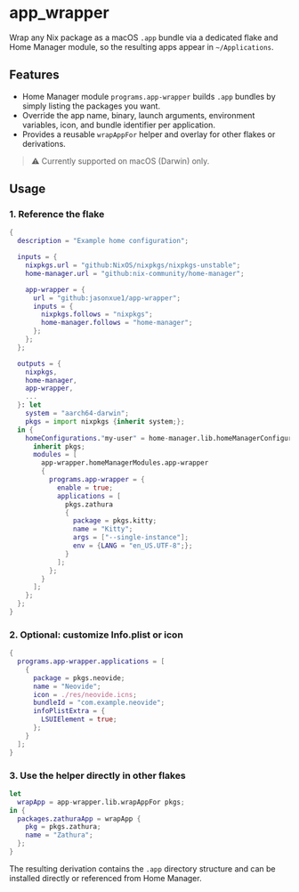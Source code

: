 # app_wrapper

Wrap any Nix package as a macOS `.app` bundle via a dedicated flake and Home Manager module,
so the resulting apps appear in `~/Applications`.

## Features

- Home Manager module `programs.app-wrapper` builds `.app` bundles by simply listing the packages you want.
- Override the app name, binary, launch arguments, environment variables, icon, and bundle identifier per application.
- Provides a reusable `wrapAppFor` helper and overlay for other flakes or derivations.

> ⚠️ Currently supported on macOS (Darwin) only.

## Usage

### 1. Reference the flake

```nix
{
  description = "Example home configuration";

  inputs = {
    nixpkgs.url = "github:NixOS/nixpkgs/nixpkgs-unstable";
    home-manager.url = "github:nix-community/home-manager";

    app-wrapper = {
      url = "github:jasonxue1/app-wrapper";
      inputs = {
        nixpkgs.follows = "nixpkgs";
        home-manager.follows = "home-manager";
      };
    };
  };

  outputs = {
    nixpkgs,
    home-manager,
    app-wrapper,
    ...
  }: let
    system = "aarch64-darwin";
    pkgs = import nixpkgs {inherit system;};
  in {
    homeConfigurations."my-user" = home-manager.lib.homeManagerConfiguration {
      inherit pkgs;
      modules = [
        app-wrapper.homeManagerModules.app-wrapper
        {
          programs.app-wrapper = {
            enable = true;
            applications = [
              pkgs.zathura
              {
                package = pkgs.kitty;
                name = "Kitty";
                args = ["--single-instance"];
                env = {LANG = "en_US.UTF-8";};
              }
            ];
          };
        }
      ];
    };
  };
}
```

### 2. Optional: customize Info.plist or icon

```nix
{
  programs.app-wrapper.applications = [
    {
      package = pkgs.neovide;
      name = "Neovide";
      icon = ./res/neovide.icns;
      bundleId = "com.example.neovide";
      infoPlistExtra = {
        LSUIElement = true;
      };
    }
  ];
}
```

### 3. Use the helper directly in other flakes

```nix
let
  wrapApp = app-wrapper.lib.wrapAppFor pkgs;
in {
  packages.zathuraApp = wrapApp {
    pkg = pkgs.zathura;
    name = "Zathura";
  };
}
```

The resulting derivation contains the `.app` directory structure and can be installed directly or referenced from Home Manager.
